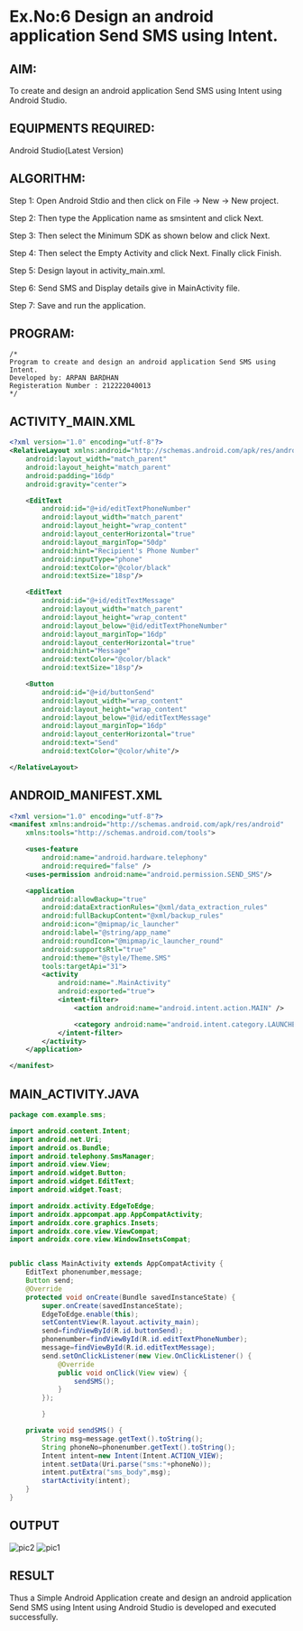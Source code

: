 
# Ex.No:6 Design an android application Send SMS using Intent.


## AIM:

To create and design an android application Send SMS using Intent using Android Studio.

## EQUIPMENTS REQUIRED:

Android Studio(Latest Version)

## ALGORITHM:

Step 1: Open Android Stdio and then click on File -> New -> New project.

Step 2: Then type the Application name as smsintent and click Next. 

Step 3: Then select the Minimum SDK as shown below and click Next.

Step 4: Then select the Empty Activity and click Next. Finally click Finish.

Step 5: Design layout in activity_main.xml.

Step 6: Send SMS and Display details give in MainActivity file.

Step 7: Save and run the application.

## PROGRAM:
```
/*
Program to create and design an android application Send SMS using Intent.
Developed by: ARPAN BARDHAN
Registeration Number : 212222040013
*/
```

## ACTIVITY_MAIN.XML
```XML
<?xml version="1.0" encoding="utf-8"?>
<RelativeLayout xmlns:android="http://schemas.android.com/apk/res/android"
    android:layout_width="match_parent"
    android:layout_height="match_parent"
    android:padding="16dp"
    android:gravity="center">

    <EditText
        android:id="@+id/editTextPhoneNumber"
        android:layout_width="match_parent"
        android:layout_height="wrap_content"
        android:layout_centerHorizontal="true"
        android:layout_marginTop="50dp"
        android:hint="Recipient's Phone Number"
        android:inputType="phone"
        android:textColor="@color/black"
        android:textSize="18sp"/>

    <EditText
        android:id="@+id/editTextMessage"
        android:layout_width="match_parent"
        android:layout_height="wrap_content"
        android:layout_below="@id/editTextPhoneNumber"
        android:layout_marginTop="16dp"
        android:layout_centerHorizontal="true"
        android:hint="Message"
        android:textColor="@color/black"
        android:textSize="18sp"/>

    <Button
        android:id="@+id/buttonSend"
        android:layout_width="wrap_content"
        android:layout_height="wrap_content"
        android:layout_below="@id/editTextMessage"
        android:layout_marginTop="16dp"
        android:layout_centerHorizontal="true"
        android:text="Send"
        android:textColor="@color/white"/>

</RelativeLayout>

```
## ANDROID_MANIFEST.XML
```XML
<?xml version="1.0" encoding="utf-8"?>
<manifest xmlns:android="http://schemas.android.com/apk/res/android"
    xmlns:tools="http://schemas.android.com/tools">

    <uses-feature
        android:name="android.hardware.telephony"
        android:required="false" />
    <uses-permission android:name="android.permission.SEND_SMS"/>

    <application
        android:allowBackup="true"
        android:dataExtractionRules="@xml/data_extraction_rules"
        android:fullBackupContent="@xml/backup_rules"
        android:icon="@mipmap/ic_launcher"
        android:label="@string/app_name"
        android:roundIcon="@mipmap/ic_launcher_round"
        android:supportsRtl="true"
        android:theme="@style/Theme.SMS"
        tools:targetApi="31">
        <activity
            android:name=".MainActivity"
            android:exported="true">
            <intent-filter>
                <action android:name="android.intent.action.MAIN" />

                <category android:name="android.intent.category.LAUNCHER" />
            </intent-filter>
        </activity>
    </application>

</manifest>
```

## MAIN_ACTIVITY.JAVA
```JAVA
package com.example.sms;

import android.content.Intent;
import android.net.Uri;
import android.os.Bundle;
import android.telephony.SmsManager;
import android.view.View;
import android.widget.Button;
import android.widget.EditText;
import android.widget.Toast;

import androidx.activity.EdgeToEdge;
import androidx.appcompat.app.AppCompatActivity;
import androidx.core.graphics.Insets;
import androidx.core.view.ViewCompat;
import androidx.core.view.WindowInsetsCompat;


public class MainActivity extends AppCompatActivity {
    EditText phonenumber,message;
    Button send;
    @Override
    protected void onCreate(Bundle savedInstanceState) {
        super.onCreate(savedInstanceState);
        EdgeToEdge.enable(this);
        setContentView(R.layout.activity_main);
        send=findViewById(R.id.buttonSend);
        phonenumber=findViewById(R.id.editTextPhoneNumber);
        message=findViewById(R.id.editTextMessage);
        send.setOnClickListener(new View.OnClickListener() {
            @Override
            public void onClick(View view) {
                sendSMS();
            }
        });

        }

    private void sendSMS() {
        String msg=message.getText().toString();
        String phoneNo=phonenumber.getText().toString();
        Intent intent=new Intent(Intent.ACTION_VIEW);
        intent.setData(Uri.parse("sms:"+phoneNo));
        intent.putExtra("sms_body",msg);
        startActivity(intent);
    }
}
```

## OUTPUT
![pic2](https://github.com/ArpanBardhan/sendsms/assets/119405037/f14bcf64-e716-4945-b0d0-4a0c487a32f9)
![pic1](https://github.com/ArpanBardhan/sendsms/assets/119405037/f5d72ff7-2dc0-4782-8ff3-3e9bb2ab67a1)
## RESULT
Thus a Simple Android Application create and design an android application Send SMS using Intent using Android Studio is developed and executed successfully.
